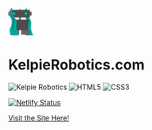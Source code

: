 ![](/assets/img/kelpie_logo.png)
# KelpieRobotics.com
![Kelpie Robotics](https://img.shields.io/badge/Kelpie_Robotics-website-00a99d.svg?style=for-the-badge)
![HTML5](https://img.shields.io/badge/html5-%23E34F26.svg?style=for-the-badge&logo=html5&logoColor=white)
![CSS3](https://img.shields.io/badge/css3-%231572B6.svg?style=for-the-badge&logo=css3&logoColor=white)

[![Netlify Status](https://api.netlify.com/api/v1/badges/353fd9c2-a73b-4f7e-a3b8-566cef6d2d58/deploy-status)](https://app.netlify.com/sites/kelpierobotics/deploys)


[Visit the Site Here!](https://kelpierobotics.com)

